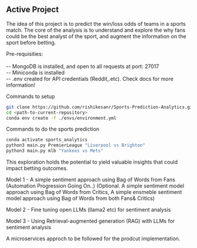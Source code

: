 ## Active Project

The idea of this project is to predict the win/loss odds of teams in a sports match. The core of the analysis is to understand and explore the why fans could be the best analyst of the sport, and augment the information on the sport before betting.

Pre-requisities:<br><br>
-- MongoDB is installed, and  open to all requests at port: 27017<br>
-- Miniconda is installed <br>
-- .env created for API credentials (Reddit,.etc). Check docs for more information! 

Commands to setup 

```bash
git clone https://github.com/rishikesanr/Sports-Prediction-Analytics.git
cd <path-to-current-repository>
conda env create -f ./envs/environment.yml
```

Commands to do the sports prediction

```bash
conda activate sports_analytics
python3 main.py PremierLeague "Liverpool vs Brighton"
python3 main.py mlb "Yankees vs Mets"
```

This exploration holds the potential to yield valuable insights that could impact betting outcomes.

Model 1 - A simple sentiment approach using Bag of Words from Fans (Automation Progression Going On..)
(Optional. A simple sentiment model approach using Bag of Words from Critics, A simple ensmeble sentiment model approach using Bag of Words from both Fans& Critics)

Model 2 - Fine tuning open LLMs (llama2 etc) for sentiment analysis

Model 3 - Using Retrieval-augmented generation (RAG) with LLMs for sentiment analysis 

A microservices approch to be followed for the prodcut implementation. 

